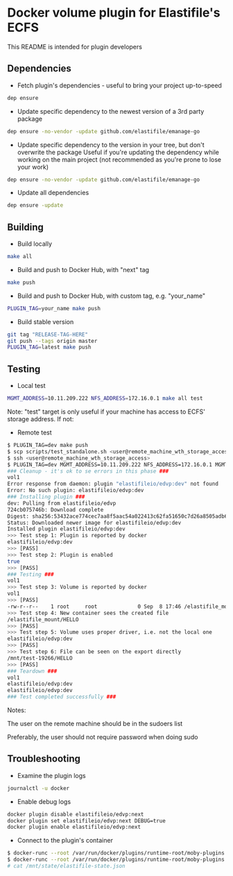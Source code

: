 # Docker volume plugin for Elastifile's ECFS

This README is intended for plugin developers

## Dependencies

* Fetch plugin's dependencies - useful to bring your project up-to-speed
```bash
dep ensure
```

* Update specific dependency to the newest version of a 3rd party package
```bash
dep ensure -no-vendor -update github.com/elastifile/emanage-go
```

* Update specific dependency to the version in your tree, but don't overwrite the package
Useful if you're updating the dependency while working on the main project (not recommended as you're prone to lose your work)
```bash
dep ensure -no-vendor -update github.com/elastifile/emanage-go
```

* Update all dependencies
```bash
dep ensure -update
```

## Building

* Build locally
```bash
make all
```

* Build and push to Docker Hub, with "next" tag
```bash
make push
```

* Build and push to Docker Hub, with custom tag, e.g. "your_name"
```bash
PLUGIN_TAG=your_name make push
```

* Build stable version
```bash
git tag "RELEASE-TAG-HERE"
git push --tags origin master
PLUGIN_TAG=latest make push
```

## Testing
* Local test
```bash
MGMT_ADDRESS=10.11.209.222 NFS_ADDRESS=172.16.0.1 make all test
```
Note: "test" target is only useful if your machine has access to ECFS' storage address. If not:

* Remote test
```bash
$ PLUGIN_TAG=dev make push
$ scp scripts/test_standalone.sh <user@remote_machine_wth_storage_access>:
$ ssh <user@remote_machine_wth_storage_access>
$ PLUGIN_TAG=dev MGMT_ADDRESS=10.11.209.222 NFS_ADDRESS=172.16.0.1 MGMT_PASSWORD=changeme ./test_standalone.sh 
### Cleanup - it's ok to se errors in this phase ###
vol1
Error response from daemon: plugin "elastifileio/edvp:dev" not found
Error: No such plugin: elastifileio/edvp:dev
### Installing plugin ###
dev: Pulling from elastifileio/edvp
724cb075746b: Download complete 
Digest: sha256:53432ace774cec7aa8f5aac54a022413c62fa51650c7d26a8505adb6b4f6257e
Status: Downloaded newer image for elastifileio/edvp:dev
Installed plugin elastifileio/edvp:dev
>>> Test step 1: Plugin is reported by docker
elastifileio/edvp:dev
>>> [PASS]
>>> Test step 2: Plugin is enabled
true
>>> [PASS]
### Testing ###
vol1
>>> Test step 3: Volume is reported by docker
vol1
>>> [PASS]
-rw-r--r--    1 root     root             0 Sep  8 17:46 /elastifile_mount/HELLO
>>> Test step 4: New container sees the created file
/elastifile_mount/HELLO
>>> [PASS]
>>> Test step 5: Volume uses proper driver, i.e. not the local one
elastifileio/edvp:dev
>>> [PASS]
>>> Test step 6: File can be seen on the export directly
/mnt/test-19266/HELLO
>>> [PASS]
### Teardown ###
vol1
elastifileio/edvp:dev
elastifileio/edvp:dev
### Test completed successfully ###
```
Notes:

The user on the remote machine should be in the sudoers list

Preferably, the user should not require password when doing sudo 

## Troubleshooting
* Examine the plugin logs
```bash
journalctl -u docker
```

* Enable debug logs
```bash
docker plugin disable elastifileio/edvp:next
docker plugin set elastifileio/edvp:next DEBUG=true
docker plugin enable elastifileio/edvp:next
```

* Connect to the plugin's container
```bash
$ docker-runc --root /var/run/docker/plugins/runtime-root/moby-plugins list
$ docker-runc --root /var/run/docker/plugins/runtime-root/moby-plugins exec -t <id> sh
# cat /mnt/state/elastifile-state.json
```
